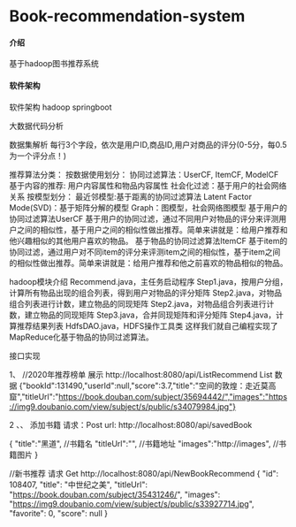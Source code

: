 # Book-recommendation-system

#### 介绍
基于hadoop图书推荐系统

#### 软件架构
软件架构
hadoop  springboot

大数据代码分析

数据集解析
    每行3个字段，依次是用户ID,商品ID,用户对商品的评分(0-5分，每0.5为一个评分点！)

推荐算法分类：
按数据使用划分：
     协同过滤算法：UserCF, ItemCF, ModelCF
    基于内容的推荐: 用户内容属性和物品内容属性
    社会化过滤：基于用户的社会网络关系
按模型划分：
    最近邻模型:基于距离的协同过滤算法
    Latent Factor Mode(SVD)：基于矩阵分解的模型
    Graph：图模型，社会网络图模型
基于用户的协同过滤算法UserCF
    基于用户的协同过滤，通过不同用户对物品的评分来评测用户之间的相似性，基于用户之间的相似性做出推荐。简单来讲就是：给用户推荐和他兴趣相似的其他用户喜欢的物品。
基于物品的协同过滤算法ItemCF
基于item的协同过滤，通过用户对不同item的评分来评测item之间的相似性，基于item之间的相似性做出推荐。简单来讲就是：给用户推荐和他之前喜欢的物品相似的物品。


hadoop模块介绍
    Recommend.java，主任务启动程序
    Step1.java，按用户分组，计算所有物品出现的组合列表，得到用户对物品的评分矩阵
    Step2.java，对物品组合列表进行计数，建立物品的同现矩阵
    Step2.java，对物品组合列表进行计数，建立物品的同现矩阵
    Step3.java，合并同现矩阵和评分矩阵
    Step4.java，计算推荐结果列表
    HdfsDAO.java，HDFS操作工具类
这样我们就自己编程实现了MapReduce化基于物品的协同过滤算法。



接口实现

1、 //2020年推荐榜单 展示
 http://localhost:8080/api/ListRecommend
List 数据 {"bookId":131490,"userId":null,"score":3.7,"title":"空间的敦煌：走近莫高窟","titleUrl":"https://book.douban.com/subject/35694442/","images":"https://img9.doubanio.com/view/subject/s/public/s34079984.jpg"}

2 、、 添加书籍
请求：Post
url: http://localhost:8080/api/savedBook

{
"title":"黑道",     //书籍名
"titleUrl":"",     //书籍地址
"images":"http://images",  //书籍图片
}


//新书推荐
请求 Get
http://localhost:8080/api/NewBookRecommend
{
"id": 108407,
"title": "中世纪之美",
"titleUrl": "https://book.douban.com/subject/35431246/",
"images": "https://img9.doubanio.com/view/subject/s/public/s33927714.jpg",
"favorite": 0,
"score": null
}


